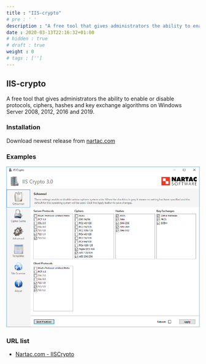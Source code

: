 ```yaml
---
title : "IIS-crypto"
# pre : ' '
description : "A free tool that gives administrators the ability to enable or disable protocols, ciphers, hashes and key exchange algorithms on Windows Server 2008, 2012, 2016 and 2019."
date : 2020-03-13T22:16:32+01:00
# hidden : true
# draft : true
weight : 0
# tags : ['']
---
```


## IIS-crypto

A free tool that gives administrators the ability to enable or disable protocols, ciphers, hashes and key exchange algorithms on Windows Server 2008, 2012, 2016 and 2019.

### Installation

Download newest release from [nartac.com](https://www.nartac.com/Products/IISCrypto/Download)

### Examples

![Example](images/example.png)

### URL list

* [Nartac.com - IISCrypto](https://www.nartac.com/Products/IISCrypto/)
